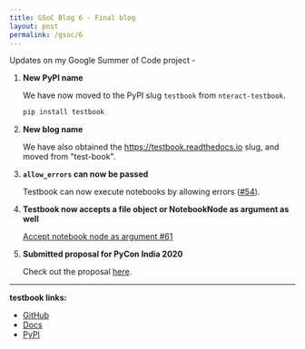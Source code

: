 ```yaml
---
title: GSoC Blog 6 - Final blog
layout: post
permalink: /gsoc/6
---
```


Updates on my Google Summer of Code project -

1. **New PyPI name**

   We have now moved to the PyPI slug `testbook` from `nteract-testbook`.

   ```bash
   pip install testbook
   ```

2. **New blog name**

   We have also obtained the https://testbook.readthedocs.io slug, and moved from "test-book".

3. **`allow_errors` can now be passed**

   Testbook can now execute notebooks by allowing errors ([#54](https://github.com/nteract/testbook/pull/54)).

4. **Testbook now accepts a file object or NotebookNode as argument as well**

   [Accept notebook node as argument #61](https://github.com/nteract/testbook/pull/61)

5. **Submitted proposal for PyCon India 2020**

   Check out the proposal [here](https://in.pycon.org/cfp/2020/proposals/unit-testing-jupyter-notebooks-testbook~epYwV/).

---
**testbook links:**

- [GitHub](https://github.com/nteract/testbook/)
- [Docs](http://testbook.readthedocs.io/)
- [PyPI](https://pypi.org/project/testbook/)
